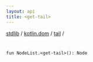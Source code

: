 ```yaml
---
layout: api
title: <get-tail>
---
```

[stdlib](../../index.md) / [kotlin.dom](../index.md) / [tail](index.md) / [<get-tail>](_get-tail_.md)

# <get-tail>

```
fun NodeList.<get-tail>(): Node
```
